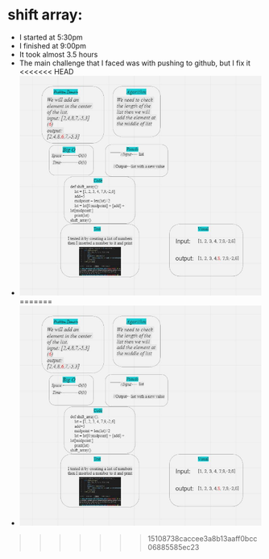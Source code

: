 # shift array:
- I started at 5:30pm
- I finished at 9:00pm
- It took almost 3.5 hours
- The main challenge that I faced was with pushing to github, but I fix it
<<<<<<< HEAD
- ![shift array](img/code-challenge2.JPG)
=======
- ![shift array](img/code-challenge2.jpg)
>>>>>>> 15108738caccee3a8b13aaff0bcc06885585ec23
